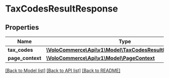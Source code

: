 # TaxCodesResultResponse

## Properties
Name | Type | Description | Notes
------------ | ------------- | ------------- | -------------
**tax_codes** | [**\VoloCommerce\Api\v1\Model\TaxCodesResultResponseBean[]**](TaxCodesResultResponseBean.md) |  | [optional] 
**page_context** | [**\VoloCommerce\Api\v1\Model\PageContext**](PageContext.md) |  | [optional] 

[[Back to Model list]](../README.md#documentation-for-models) [[Back to API list]](../README.md#documentation-for-api-endpoints) [[Back to README]](../README.md)


